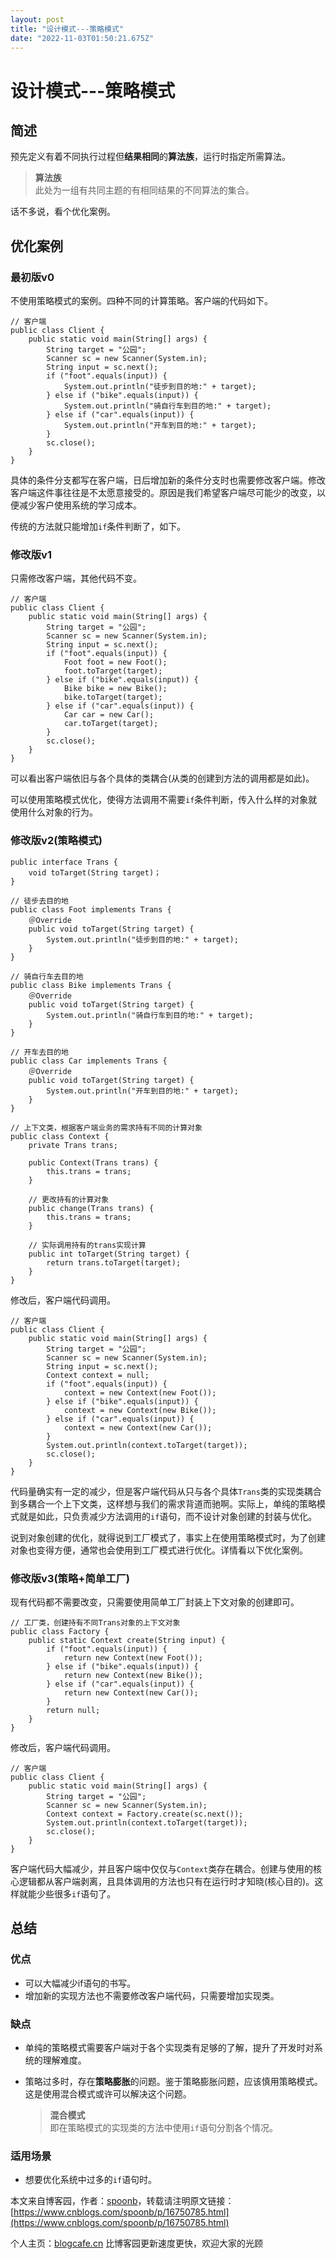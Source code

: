 ```yaml
---
layout: post
title: "设计模式---策略模式"
date: "2022-11-03T01:50:21.675Z"
---
```

设计模式---策略模式
===========

简述
--

预先定义有着不同执行过程但**结果相同**的**算法族**，运行时指定所需算法。

> **算法族**  
> 此处为一组有共同主题的有相同结果的不同算法的集合。

话不多说，看个优化案例。

优化案例
----

### 最初版v0

不使用策略模式的案例。四种不同的计算策略。客户端的代码如下。

    // 客户端
    public class Client {
        public static void main(String[] args) {
            String target = "公园";
            Scanner sc = new Scanner(System.in);
            String input = sc.next();
            if ("foot".equals(input)) {
                System.out.println("徒步到目的地:" + target);
            } else if ("bike".equals(input)) {
                System.out.println("骑自行车到目的地:" + target);
            } else if ("car".equals(input)) {
                System.out.println("开车到目的地:" + target);
            }
            sc.close();
        }
    }
    

具体的条件分支都写在客户端，日后增加新的条件分支时也需要修改客户端。修改客户端这件事往往是不太愿意接受的。原因是我们希望客户端尽可能少的改变，以便减少客户使用系统的学习成本。

传统的方法就只能增加`if`条件判断了，如下。

### 修改版v1

只需修改客户端，其他代码不变。

    // 客户端
    public class Client {
        public static void main(String[] args) {
            String target = "公园";
            Scanner sc = new Scanner(System.in);
            String input = sc.next();
            if ("foot".equals(input)) {
                Foot foot = new Foot();
                foot.toTarget(target);
            } else if ("bike".equals(input)) {
                Bike bike = new Bike();
                bike.toTarget(target);
            } else if ("car".equals(input)) {
                Car car = new Car();
                car.toTarget(target);
            }
            sc.close();
        }
    }
    

可以看出客户端依旧与各个具体的类耦合(从类的创建到方法的调用都是如此)。

可以使用策略模式优化，使得方法调用不需要`if`条件判断，传入什么样的对象就使用什么对象的行为。

### 修改版v2(策略模式)

    public interface Trans {
        void toTarget(String target)；
    }
    
    // 徒步去目的地
    public class Foot implements Trans {
        ＠Override
        public void toTarget(String target) {
            System.out.println("徒步到目的地:" + target);
        }
    }
    
    // 骑自行车去目的地
    public class Bike implements Trans {
        ＠Override
        public void toTarget(String target) {
            System.out.println("骑自行车到目的地:" + target);
        }
    }
    
    // 开车去目的地
    public class Car implements Trans {
        ＠Override
        public void toTarget(String target) {
            System.out.println("开车到目的地:" + target);
        }
    }
    
    // 上下文类，根据客户端业务的需求持有不同的计算对象
    public class Context {
        private Trans trans;
        
        public Context(Trans trans) {
           	this.trans = trans;
        }
        
        // 更改持有的计算对象
        public change(Trans trans) {
            this.trans = trans;
        }
        
        // 实际调用持有的trans实现计算
        public int toTarget(String target) {
            return trans.toTarget(target);
        }
    }
    

修改后，客户端代码调用。

    // 客户端
    public class Client {
        public static void main(String[] args) {
            String target = "公园";
            Scanner sc = new Scanner(System.in);
            String input = sc.next();
            Context context = null;
            if ("foot".equals(input)) {
                context = new Context(new Foot());
            } else if ("bike".equals(input)) {
                context = new Context(new Bike());
            } else if ("car".equals(input)) {
                context = new Context(new Car());
            }
            System.out.println(context.toTarget(target));
            sc.close();
        }
    }
    

代码量确实有一定的减少，但是客户端代码从只与各个具体`Trans`类的实现类耦合到多耦合一个上下文类，这样想与我们的需求背道而驰啊。实际上，单纯的策略模式就是如此，只负责减少方法调用的`if`语句，而不设计对象创建的封装与优化。

说到对象创建的优化，就得说到工厂模式了，事实上在使用策略模式时，为了创建对象也变得方便，通常也会使用到工厂模式进行优化。详情看以下优化案例。

### 修改版v3(策略+简单工厂)

现有代码都不需要改变，只需要使用简单工厂封装上下文对象的创建即可。

    // 工厂类，创建持有不同Trans对象的上下文对象
    public class Factory {
        public static Context create(String input) {
            if ("foot".equals(input)) {
                return new Context(new Foot());
            } else if ("bike".equals(input)) {
                return new Context(new Bike());
            } else if ("car".equals(input)) {
                return new Context(new Car());
            }
            return null;
        }
    }
    

修改后，客户端代码调用。

    // 客户端
    public class Client {
        public static void main(String[] args) {
            String target = "公园";
            Scanner sc = new Scanner(System.in);
            Context context = Factory.create(sc.next());
            System.out.println(context.toTarget(target));
            sc.close();
        }
    }
    

客户端代码大幅减少，并且客户端中仅仅与`Context`类存在耦合。创建与使用的核心逻辑都从客户端剥离，且具体调用的方法也只有在运行时才知晓(核心目的)。这样就能少些很多`if`语句了。

总结
--

### 优点

*   可以大幅减少if语句的书写。
*   增加新的实现方法也不需要修改客户端代码，只需要增加实现类。

### 缺点

*   单纯的策略模式需要客户端对于各个实现类有足够的了解，提升了开发时对系统的理解难度。
    
*   策略过多时，存在**策略膨胀**的问题。鉴于策略膨胀问题，应该慎用策略模式。这是使用混合模式或许可以解决这个问题。
    
    > **混合模式**  
    > 即在策略模式的实现类的方法中使用`if`语句分割各个情况。
    

### 适用场景

*   想要优化系统中过多的`if`语句时。

本文来自博客园，作者：[spoonb](https://www.cnblogs.com/spoonb/)，转载请注明原文链接：[https://www.cnblogs.com/spoonb/p/16750785.html](https://www.cnblogs.com/spoonb/p/16750785.html)

个人主页：[blogcafe.cn](https://blogcafe.cn) 比博客园更新速度更快，欢迎大家的光顾